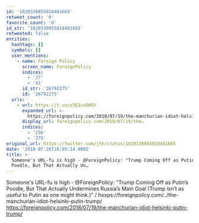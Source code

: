 ```yaml
---
id: '1020338855818481665'
retweet_count: '0'
favorite_count: '0'
id_str: '1020338855818481665'
retweeted: false
entities:
  hashtags: []
  symbols: []
  user_mentions:
    - name: Foreign Policy
      screen_name: ForeignPolicy
      indices:
        - '27'
        - '41'
      id_str: '26792275'
      id: '26792275'
  urls:
    - url: https://t.co/z5E3inDH5Y
      expanded_url: >-
        https://foreignpolicy.com/2018/07/19/the-manchurian-idiot-helsinki-putin-trump/
      display_url: foreignpolicy.com/2018/07/19/the…
      indices:
        - '256'
        - '279'
original_url: https://twitter.com/jth/status/1020338855818481665
date: '2018-07-20T16:05:14.000Z'
title: >-
  Someone's URL-fu is high - @ForeignPolicy: "Trump Coming Off as Putin’s
  Poodle, But That Actually Un…
---
```


Someone's URL-fu is high - @ForeignPolicy: "Trump Coming Off as Putin’s Poodle, But That Actually Undermines Russia’s Main Goal
(Trump isn’t as useful to Putin as one might think.)" / hxxps://foreignpolicy.com/../the-manchurian-idiot-helsinki-putin-trump/ https://foreignpolicy.com/2018/07/19/the-manchurian-idiot-helsinki-putin-trump/